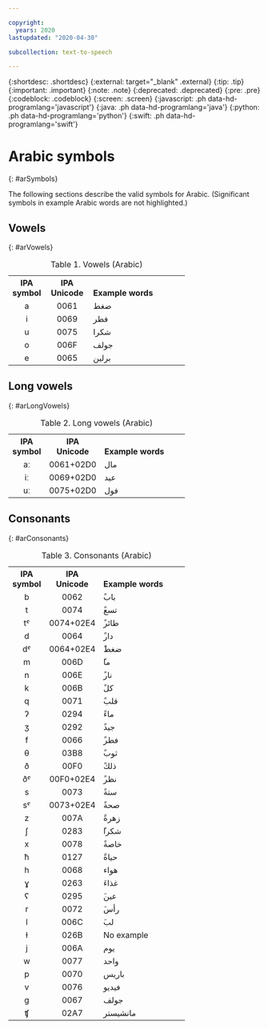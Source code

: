```yaml
---

copyright:
  years: 2020
lastupdated: "2020-04-30"

subcollection: text-to-speech

---
```


{:shortdesc: .shortdesc}
{:external: target="_blank" .external}
{:tip: .tip}
{:important: .important}
{:note: .note}
{:deprecated: .deprecated}
{:pre: .pre}
{:codeblock: .codeblock}
{:screen: .screen}
{:javascript: .ph data-hd-programlang='javascript'}
{:java: .ph data-hd-programlang='java'}
{:python: .ph data-hd-programlang='python'}
{:swift: .ph data-hd-programlang='swift'}

# Arabic symbols
{: #arSymbols}

The following sections describe the valid symbols for Arabic. (Significant symbols in example Arabic words are not highlighted.)

## Vowels
{: #arVowels}

<table style="width:70%">
  <caption>Table 1. Vowels (Arabic)</caption>
  <tr>
    <th style="width:20%; text-align:center; vertical-align:bottom">
      IPA symbol
    </th>
    <th style="width:25%; text-align:center; vertical-align:bottom">
      IPA Unicode
    </th>
    <th style="text-align:left; vertical-align:bottom">
      Example words
    </th>
  </tr>
  <tr>
    <td style="text-align:center">
      a
    </td>
    <td style="text-align:center">
      0061
    </td>
    <td>
      &#1590;&#1594;&#1591;
    </td>
  </tr>
  <tr>
    <td style="text-align:center">
      i
    </td>
    <td style="text-align:center">
      0069
    </td>
    <td>
      &#1601;&#1591;&#1585;
    </td>
  </tr>
  <tr>
    <td style="text-align:center">
      u
    </td>
    <td style="text-align:center">
      0075
    </td>
    <td>
      &#1588;&#1603;&#1585;&#1575;
    </td>
  </tr>
  <tr>
    <td style="text-align:center">
      o
    </td>
    <td style="text-align:center">
      006F
    </td>
    <td>
      &#1580;&#1608;&#1604;&#1601;
    </td>
  </tr>
  <tr>
    <td style="text-align:center">
      e
    </td>
    <td style="text-align:center">
      0065
    </td>
    <td>
      &#1576;&#1585;&#1604;&#1610;&#1606;
    </td>
  </tr>
</table>

## Long vowels
{: #arLongVowels}

<table style="width:70%">
  <caption>Table 2. Long vowels (Arabic)</caption>
  <tr>
    <th style="width:20%; text-align:center; vertical-align:bottom">
      IPA symbol
    </th>
    <th style="width:25%; text-align:center; vertical-align:bottom">
      IPA Unicode
    </th>
    <th style="text-align:left; vertical-align:bottom">
      Example words
    </th>
  </tr>
  <tr>
    <td style="text-align:center">
      a&#720;
    </td>
    <td style="text-align:center">
      0061+02D0
    </td>
    <td>
      &#1605;&#1575;&#1604;
    </td>
  </tr>
  <tr>
    <td style="text-align:center">
      i&#720;
    </td>
    <td style="text-align:center">
      0069+02D0
    </td>
    <td>
      &#1593;&#1610;&#1583;
    </td>
  </tr>
  <tr>
    <td style="text-align:center">
      u&#720;
    </td>
    <td style="text-align:center">
      0075+02D0
    </td>
    <td>
      &#1601;&#1608;&#1604;
    </td>
  </tr>
</table>

## Consonants
{: #arConsonants}

<table style="width:70%">
  <caption>Table 3. Consonants (Arabic)</caption>
  <tr>
    <th style="width:20%; text-align:center; vertical-align:bottom">
      IPA symbol
    </th>
    <th style="width:25%; text-align:center; vertical-align:bottom">
      IPA Unicode
    </th>
    <th style="text-align:left; vertical-align:bottom">
      Example words
    </th>
  </tr>
  <tr>
    <td style="text-align:center">
      b
    </td>
    <td style="text-align:center">
      0062
    </td>
    <td>
      &#1614;&#1614;&#1576;&#1575;&#1576;
    </td>
  </tr>
  <tr>
    <td style="text-align:center">
      t
    </td>
    <td style="text-align:center">
      0074
    </td>
    <td>
      &#1614;&#1614;&#1578;&#1587;&#1593;
    </td>
  </tr>
  <tr>
    <td style="text-align:center">
      t&#740;
    </td>
    <td style="text-align:center">
      0074+02E4
    </td>
    <td>
      &#1614;&#1614;&#1591;&#1575;&#1610;&#1620;&#1585;
    </td>
  </tr>
  <tr>
    <td style="text-align:center">
      d
    </td>
    <td style="text-align:center">
      0064
    </td>
    <td>
      &#1614;&#1614;&#1583;&#1575;&#1585;
    </td>
  </tr>
  <tr>
    <td style="text-align:center">
      d&#740;
    </td>
    <td style="text-align:center">
      0064+02E4
    </td>
    <td>
      &#1614;&#1614;&#1590;&#1594;&#1591;
    </td>
  </tr>
  <tr>
    <td style="text-align:center">
      m
    </td>
    <td style="text-align:center">
      006D
    </td>
    <td>
      &#1614;&#1614;&#1605;&#1575;
    </td>
  </tr>
  <tr>
    <td style="text-align:center">
      n
    </td>
    <td style="text-align:center">
      006E
    </td>
    <td>
      &#1614;&#1614;&#1606;&#1575;&#1585;
    </td>
  </tr>
  <tr>
    <td style="text-align:center">
      k
    </td>
    <td style="text-align:center">
      006B
    </td>
    <td>
      &#1614;&#1614;&#1603;&#1604;
    </td>
  </tr>
  <tr>
    <td style="text-align:center">
      q
    </td>
    <td style="text-align:center">
      0071
    </td>
    <td>
      &#1614;&#1614;&#1602;&#1604;&#1576;
    </td>
  </tr>
  <tr>
    <td style="text-align:center">
      &#660;
    </td>
    <td style="text-align:center">
      0294
    </td>
    <td>
      &#1614;&#1614;&#1605;&#1575;&#1569;
    </td>
  </tr>
  <tr>
    <td style="text-align:center">
      &#658;
    </td>
    <td style="text-align:center">
      0292
    </td>
    <td>
      &#1614;&#1614;&#1580;&#1610;&#1583;
    </td>
  </tr>
  <tr>
    <td style="text-align:center">
      f
    </td>
    <td style="text-align:center">
      0066
    </td>
    <td>
      &#1614;&#1614;&#1601;&#1591;&#1585;
    </td>
  </tr>
  <tr>
    <td style="text-align:center">
      &#952;
    </td>
    <td style="text-align:center">
      03B8
    </td>
    <td>
      &#1614;&#1614;&#1579;&#1608;&#1576;
    </td>
  </tr>
  <tr>
    <td style="text-align:center">
      &#240;
    </td>
    <td style="text-align:center">
      00F0
    </td>
    <td>
      &#1614;&#1614;&#1584;&#1604;&#1603;
    </td>
  </tr>
  <tr>
    <td style="text-align:center">
      &#240;&#740;
    </td>
    <td style="text-align:center">
      00F0+02E4
    </td>
    <td>
      &#1614;&#1614;&#1606;&#1592;&#1585;
    </td>
  </tr>
  <tr>
    <td style="text-align:center">
      s
    </td>
    <td style="text-align:center">
      0073
    </td>
    <td>
      &#1614;&#1614;&#1587;&#1578;&#1577;
    </td>
  </tr>
  <tr>
    <td style="text-align:center">
      s&#740;
    </td>
    <td style="text-align:center">
      0073+02E4
    </td>
    <td>
      &#1614;&#1614;&#1589;&#1581;&#1577;
    </td>
  </tr>
  <tr>
    <td style="text-align:center">
      z
    </td>
    <td style="text-align:center">
      007A
    </td>
    <td>
      &#1614;&#1614;&#1586;&#1607;&#1585;&#1577;
    </td>
  </tr>
  <tr>
    <td style="text-align:center">
      &#643;
    </td>
    <td style="text-align:center">
      0283
    </td>
    <td>
      &#1614;&#1614;&#1588;&#1603;&#1585;&#1575;
    </td>
  </tr>
  <tr>
    <td style="text-align:center">
      x
    </td>
    <td style="text-align:center">
      0078
    </td>
    <td>
      &#1614;&#1614;&#1582;&#1575;&#1589;&#1577;
    </td>
  </tr>
  <tr>
    <td style="text-align:center">
      &#295;
    </td>
    <td style="text-align:center">
      0127
    </td>
    <td>
      &#1614;&#1614;&#1581;&#1610;&#1575;&#1577;
    </td>
  </tr>
  <tr>
    <td style="text-align:center">
      h
    </td>
    <td style="text-align:center">
      0068
    </td>
    <td>
      &#1607;&#1608;&#1575;&#1569;
    </td>
  </tr>
  <tr>
    <td style="text-align:center">
      &#611;
    </td>
    <td style="text-align:center">
      0263
    </td>
    <td>
      &#1614;&#1594;&#1584;&#1575;&#1569;
    </td>
  </tr>
  <tr>
    <td style="text-align:center">
      &#661;
    </td>
    <td style="text-align:center">
      0295
    </td>
    <td>
      &#1614;&#1593;&#1610;&#1606;
    </td>
  </tr>
  <tr>
    <td style="text-align:center">
      r
    </td>
    <td style="text-align:center">
      0072
    </td>
    <td>
      &#1614;&#1585;&#1575;&#1620;&#1587;
    </td>
  </tr>
  <tr>
    <td style="text-align:center">
      l
    </td>
    <td style="text-align:center">
      006C
    </td>
    <td>
      &#1614;&#1604;&#1576;
    </td>
  </tr>
  <tr>
    <td style="text-align:center">
      &#619;
    </td>
    <td style="text-align:center">
      026B
    </td>
    <td>
      No example
    </td>
  </tr>
  <tr>
    <td style="text-align:center">
      j
    </td>
    <td style="text-align:center">
      006A
    </td>
    <td>
      &#1610;&#1608;&#1605;
    </td>
  </tr>
  <tr>
    <td style="text-align:center">
      w
    </td>
    <td style="text-align:center">
      0077
    </td>
    <td>
      &#1608;&#1575;&#1581;&#1583;
    </td>
  </tr>
  <tr>
    <td style="text-align:center">
      p
    </td>
    <td style="text-align:center">
      0070
    </td>
    <td>
      &#1576;&#1575;&#1585;&#1610;&#1587;
    </td>
  </tr>
  <tr>
    <td style="text-align:center">
      v
    </td>
    <td style="text-align:center">
      0076
    </td>
    <td>
      &#1601;&#1610;&#1583;&#1610;&#1608;
    </td>
  </tr>
  <tr>
    <td style="text-align:center">
      g
    </td>
    <td style="text-align:center">
      0067
    </td>
    <td>
      &#1580;&#1608;&#1604;&#1601;
    </td>
  </tr>
  <tr>
    <td style="text-align:center">
      &#679;
    </td>
    <td style="text-align:center">
      02A7
    </td>
    <td>
      &#1605;&#1575;&#1606;&#1588;&#1610;&#1587;&#1578;&#1585;
    </td>
  </tr>
</table>
